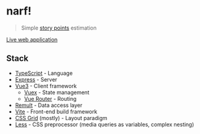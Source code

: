 # narf!

> Simple [story points][] estimation

[Live web application][]

## Stack

- [TypeScript][] - Language
- [Express][] - Server
- [Vue3][] - Client framework
  - [Vuex][] - State management
  - [Vue Router][] - Routing
- [Remult][] - Data access layer
- [Vite][] - Front-end build framework
- [CSS Grid][] (mostly) - Layout paradigm
- [Less][] - CSS preprocessor (media queries as variables, complex nesting)

[css grid]: https://developer.mozilla.org/en-us/docs/web/css/css_grid_layout
[demonstration app]: https://sphenoid-secret-antimony.glitch.me
[express]: https://expressjs.com
[less]: https://lesscss.org
[live web application]: https://narf.fly.dev
[remult]: https://remult.dev
[story points]: https://www.scrum.org/resources/blog/why-do-we-use-story-points-estimating
[typescript]: https://typescriptlang.org
[vite]: https://vitejs.dev
[vue router]: https://router.vuejs.org
[vue3]: https://vuejs.org
[vuex]: https://vuex.vuejs.org
